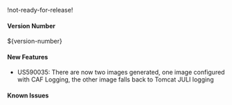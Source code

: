 !not-ready-for-release!

#### Version Number
${version-number}

#### New Features
- US590035: There are now two images generated,  one image configured with CAF Logging, the other image falls back to Tomcat JULI logging

#### Known Issues
